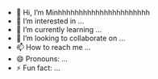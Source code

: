 - 👋 Hi, I’m Minhhhhhhhhhhhhhhhhhhhhhh
- 👀 I’m interested in ...
- 🌱 I’m currently learning ...
- 💞️ I’m looking to collaborate on ...
- 📫 How to reach me ...
- 😄 Pronouns: ...
- ⚡ Fun fact: ...

<!---
majidaskary/majidaskary is a ✨ special ✨ repository because its `README.md` (this file) appears on your GitHub profile.
You can click the Preview link to take a look at your changes.
--->
